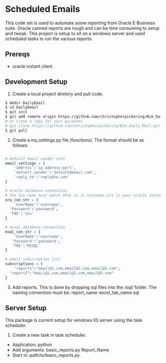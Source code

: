 # Scheduled Emails
This code set is used to automate some reporting from Oracle E Business suite. Oracle canned reports are rough and can be time consuming to setup and tweak. This project is setup to sit on a windows server and used scheduled tasks to run the various reports.

## Prereqs
- oracle instant client

## Development Setup
1. Create a local project diretory and pull code.
```bash
$ mkdir DailyEmail
$ cd DailyEmail
$ git init
$ git add remote origin https://github.com/christopherpickering/Bim_Daily_Mail.git
# or clone a copy for your purposes
# git clone https://github.com/christopherpickering/Bim_Daily_Mail.git
$ git pull
```
2. Create a my_settings.py file /functions/. The format should be as follows:
```python

# default email sender info
email_settings = {
	'address':'ip_address:port',
	'default_sender':'default@email.com',
	'reply_to':'reply@to.com'
}

# oracle database connection
# the tns name must match what is in tnsnames.ora in your oracle instant client installation.
ora_con_str = {
	'UserName':'username',
  'Password':'password',
  'TNS':'tns'
}

# mssql database connection
msql_con_str = {
	'UserName':'username',
   'Password':'password',
   'TNS':'MSSQL'
}

# email subscription list
subscriptions = {
	"report1":"email@1.com,email@2.com,email@3.com",
  "report2":"email@1.com,email@2.com,email@3.com"
}
```
3. Add reports. This is done by dropping sql files into the /sql/ folder. The naming convention must be: report_name-excel_tab_name.sql

## Server Setup
This package is current setup for windows IIS server using the task scheduler.
1. Create a new task in task scheduler.
- Application: python
- Add arguments: basic_reports.py Report_Name
- Start in: path/to/basic_reports.py

